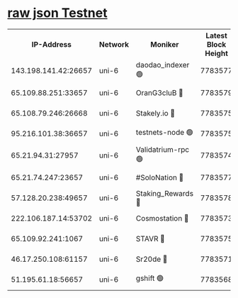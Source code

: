 [raw json Testnet](https://rpc-check.junot.stavr.tech/junot/rpc-junot-result.json)
=


<table><tr><th>IP-Address</th><th>Network</th><th>Moniker</th><th>Latest Block Height</th><th>Earliest Block Height</th><th>Catching Up</th><th>Tx Index</th><th>Voting Power</th><th>Scan Time</th></tr><tr><td>143.198.141.42:26657</td><td>uni-6</td><td>daodao_indexer 🟢</td><td>7783577</td><td>1</td><td>False</td><td>off</td><td>0</td><td>2024-02-07T23:05:07.480819506UTC</td></tr><tr><td>65.109.88.251:33657</td><td>uni-6</td><td>OranG3cluB 🔴</td><td>7783579</td><td>1138541</td><td>False</td><td>on</td><td>11</td><td>2024-02-07T23:05:12.213288441UTC</td></tr><tr><td>65.108.79.246:26668</td><td>uni-6</td><td>Stakely.io 🔴</td><td>7783575</td><td>1570872</td><td>False</td><td>on</td><td>1766821</td><td>2024-02-07T23:04:57.670930525UTC</td></tr><tr><td>95.216.101.38:36657</td><td>uni-6</td><td>testnets-node 🟢</td><td>7783575</td><td>1615130</td><td>False</td><td>on</td><td>0</td><td>2024-02-07T23:05:00.052470297UTC</td></tr><tr><td>65.21.94.31:27957</td><td>uni-6</td><td>Validatrium-rpc 🟢</td><td>7783574</td><td>2943363</td><td>False</td><td>on</td><td>0</td><td>2024-02-07T23:04:52.799893235UTC</td></tr><tr><td>65.21.74.247:23657</td><td>uni-6</td><td>#SoloNation 🔴</td><td>7783577</td><td>5208001</td><td>False</td><td>on</td><td>112</td><td>2024-02-07T23:05:06.521872134UTC</td></tr><tr><td>57.128.20.238:49657</td><td>uni-6</td><td>Staking_Rewards 🔴</td><td>7783578</td><td>6514618</td><td>False</td><td>on</td><td>1008</td><td>2024-02-07T23:05:07.726017055UTC</td></tr><tr><td>222.106.187.14:53702</td><td>uni-6</td><td>Cosmostation 🔴</td><td>7783573</td><td>7473037</td><td>False</td><td>on</td><td>109003</td><td>2024-02-07T23:04:50.382424556UTC</td></tr><tr><td>65.109.92.241:1067</td><td>uni-6</td><td>STAVR 🔴</td><td>7783575</td><td>7502372</td><td>False</td><td>on</td><td>6054</td><td>2024-02-07T23:04:57.247047923UTC</td></tr><tr><td>46.17.250.108:61157</td><td>uni-6</td><td>Sr20de 🔴</td><td>7783571</td><td>7533733</td><td>False</td><td>on</td><td>37</td><td>2024-02-07T23:04:44.837207653UTC</td></tr><tr><td>51.195.61.18:56657</td><td>uni-6</td><td>gshift 🟢</td><td>7783568</td><td>7691417</td><td>False</td><td>on</td><td>0</td><td>2024-02-07T23:04:38.253638379UTC</td></tr></table>